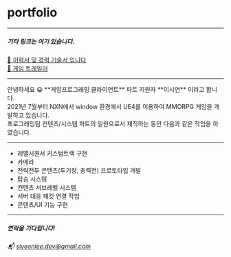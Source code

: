 # portfolio
------------

##### 기타 링크는 여기 있습니다.
[ 📜 이력서 및 경력 기술서 입니다](https://docs.google.com/document/d/1mJhKyUM6TNe9kCHLIW2ogxpk9IXck5aUvIEXizFj-Os/edit?usp=sharing) <br>
[ 🎈  게임 트레일러 ](https://www.youtube.com/watch?v=WbAyKX8-TcI)

------------
<p>
안녕하세요 😀
**게임프로그래밍 클라이언트** 파트 지원자 **이시연** 이라고 합니다.<br>
2021년 7월부터 NXN에서 window 환경에서 UE4를 이용하여 MMORPG 게임을 개발하고 있습니다.<br> 
프로그래밍팀 컨텐츠/시스템 파트의 일원으로서 재직하는 동안 다음과 같은 작업을 하였습니다.<br>
</p>

------------
* 레벨시퀀서 커스텀트랙 구현
* 카메라
* 전략전투 콘텐츠(투기장, 총력전) 프로토타입 개발
* 탑승 시스템
* 컨텐츠 서브레벨 시스템
* 서버 대응 패킷 연결 작업
* 콘텐츠/UI 기능 구현
------------
##### 연락을 기다립니다!
 ###### 📬 siyeonlee.dev@gmail.com
 
